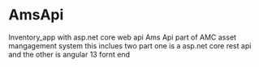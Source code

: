 # AmsApi
Inventory_app with asp.net core web api
Ams Api part of  AMC asset mangagement system
this inclues two part one is a asp.net core rest api and the other is angular 13 fornt end 

